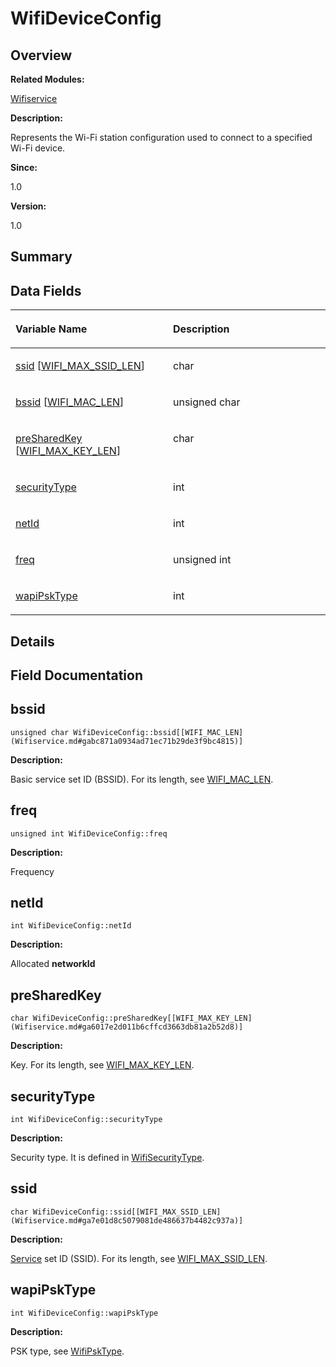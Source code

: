 # WifiDeviceConfig<a name="ZH-CN_TOPIC_0000001055036456"></a>

## **Overview**<a name="section1138857977191903"></a>

**Related Modules:**

[Wifiservice](Wifiservice.md)

**Description:**

Represents the Wi-Fi station configuration used to connect to a specified Wi-Fi device. 

**Since:**

1.0

**Version:**

1.0

## **Summary**<a name="section1979855845191903"></a>

## Data Fields<a name="pub-attribs"></a>

<a name="table2084918789191903"></a>
<table><thead align="left"><tr id="row1002206906191903"><th class="cellrowborder" valign="top" width="50%" id="mcps1.1.3.1.1"><p id="p380703197191903"><a name="p380703197191903"></a><a name="p380703197191903"></a>Variable Name</p>
</th>
<th class="cellrowborder" valign="top" width="50%" id="mcps1.1.3.1.2"><p id="p1598813006191903"><a name="p1598813006191903"></a><a name="p1598813006191903"></a>Description</p>
</th>
</tr>
</thead>
<tbody><tr id="row350617302191903"><td class="cellrowborder" valign="top" width="50%" headers="mcps1.1.3.1.1 "><p id="p70915236191903"><a name="p70915236191903"></a><a name="p70915236191903"></a><a href="WifiDeviceConfig.md#a9da672d383a32be93aaefda5973c4d9d">ssid</a> [<a href="Wifiservice.md#ga7e01d8c5079081de486637b4482c937a">WIFI_MAX_SSID_LEN</a>]</p>
</td>
<td class="cellrowborder" valign="top" width="50%" headers="mcps1.1.3.1.2 "><p id="p1828550615191903"><a name="p1828550615191903"></a><a name="p1828550615191903"></a>char&nbsp;</p>
</td>
</tr>
<tr id="row1960674038191903"><td class="cellrowborder" valign="top" width="50%" headers="mcps1.1.3.1.1 "><p id="p1898658796191903"><a name="p1898658796191903"></a><a name="p1898658796191903"></a><a href="WifiDeviceConfig.md#abf19215ed365c6da58e53146cdfd7c72">bssid</a> [<a href="Wifiservice.md#gabc871a0934ad71ec71b29de3f9bc4815">WIFI_MAC_LEN</a>]</p>
</td>
<td class="cellrowborder" valign="top" width="50%" headers="mcps1.1.3.1.2 "><p id="p428876637191903"><a name="p428876637191903"></a><a name="p428876637191903"></a>unsigned char&nbsp;</p>
</td>
</tr>
<tr id="row2082652590191903"><td class="cellrowborder" valign="top" width="50%" headers="mcps1.1.3.1.1 "><p id="p492952589191903"><a name="p492952589191903"></a><a name="p492952589191903"></a><a href="WifiDeviceConfig.md#ad452587e97bca974dcebf9be1b276260">preSharedKey</a> [<a href="Wifiservice.md#ga6017e2d011b6cffcd3663db81a2b52d8">WIFI_MAX_KEY_LEN</a>]</p>
</td>
<td class="cellrowborder" valign="top" width="50%" headers="mcps1.1.3.1.2 "><p id="p1182861002191903"><a name="p1182861002191903"></a><a name="p1182861002191903"></a>char&nbsp;</p>
</td>
</tr>
<tr id="row547775743191903"><td class="cellrowborder" valign="top" width="50%" headers="mcps1.1.3.1.1 "><p id="p409339088191903"><a name="p409339088191903"></a><a name="p409339088191903"></a><a href="WifiDeviceConfig.md#a771eb907ee35c3df1558bb7b1dca70e5">securityType</a></p>
</td>
<td class="cellrowborder" valign="top" width="50%" headers="mcps1.1.3.1.2 "><p id="p1331417719191903"><a name="p1331417719191903"></a><a name="p1331417719191903"></a>int&nbsp;</p>
</td>
</tr>
<tr id="row1291587731191903"><td class="cellrowborder" valign="top" width="50%" headers="mcps1.1.3.1.1 "><p id="p582973978191903"><a name="p582973978191903"></a><a name="p582973978191903"></a><a href="WifiDeviceConfig.md#a1445931113ffb1d24835cccc04a4aee0">netId</a></p>
</td>
<td class="cellrowborder" valign="top" width="50%" headers="mcps1.1.3.1.2 "><p id="p2124659733191903"><a name="p2124659733191903"></a><a name="p2124659733191903"></a>int&nbsp;</p>
</td>
</tr>
<tr id="row1978830716191903"><td class="cellrowborder" valign="top" width="50%" headers="mcps1.1.3.1.1 "><p id="p438399985191903"><a name="p438399985191903"></a><a name="p438399985191903"></a><a href="WifiDeviceConfig.md#a08b204eb1261ce4eca133d50cca19add">freq</a></p>
</td>
<td class="cellrowborder" valign="top" width="50%" headers="mcps1.1.3.1.2 "><p id="p689365236191903"><a name="p689365236191903"></a><a name="p689365236191903"></a>unsigned int&nbsp;</p>
</td>
</tr>
<tr id="row264341955191903"><td class="cellrowborder" valign="top" width="50%" headers="mcps1.1.3.1.1 "><p id="p1679131359191903"><a name="p1679131359191903"></a><a name="p1679131359191903"></a><a href="WifiDeviceConfig.md#a8ccce2cc3cdd39a48821a0d921bb75ea">wapiPskType</a></p>
</td>
<td class="cellrowborder" valign="top" width="50%" headers="mcps1.1.3.1.2 "><p id="p2073684517191903"><a name="p2073684517191903"></a><a name="p2073684517191903"></a>int&nbsp;</p>
</td>
</tr>
</tbody>
</table>

## **Details**<a name="section404227860191903"></a>

## **Field Documentation**<a name="section1527979478191903"></a>

## bssid<a name="abf19215ed365c6da58e53146cdfd7c72"></a>

```
unsigned char WifiDeviceConfig::bssid[[WIFI_MAC_LEN](Wifiservice.md#gabc871a0934ad71ec71b29de3f9bc4815)]
```

 **Description:**

Basic service set ID \(BSSID\). For its length, see  [WIFI\_MAC\_LEN](Wifiservice.md#gabc871a0934ad71ec71b29de3f9bc4815). 

## freq<a name="a08b204eb1261ce4eca133d50cca19add"></a>

```
unsigned int WifiDeviceConfig::freq
```

 **Description:**

Frequency 

## netId<a name="a1445931113ffb1d24835cccc04a4aee0"></a>

```
int WifiDeviceConfig::netId
```

 **Description:**

Allocated  **networkId** 

## preSharedKey<a name="ad452587e97bca974dcebf9be1b276260"></a>

```
char WifiDeviceConfig::preSharedKey[[WIFI_MAX_KEY_LEN](Wifiservice.md#ga6017e2d011b6cffcd3663db81a2b52d8)]
```

 **Description:**

Key. For its length, see  [WIFI\_MAX\_KEY\_LEN](Wifiservice.md#ga6017e2d011b6cffcd3663db81a2b52d8). 

## securityType<a name="a771eb907ee35c3df1558bb7b1dca70e5"></a>

```
int WifiDeviceConfig::securityType
```

 **Description:**

Security type. It is defined in  [WifiSecurityType](Wifiservice.md#ga97c133f7db7c1234babcde03c4ce1b05). 

## ssid<a name="a9da672d383a32be93aaefda5973c4d9d"></a>

```
char WifiDeviceConfig::ssid[[WIFI_MAX_SSID_LEN](Wifiservice.md#ga7e01d8c5079081de486637b4482c937a)]
```

 **Description:**

[Service](Service.md)  set ID \(SSID\). For its length, see  [WIFI\_MAX\_SSID\_LEN](Wifiservice.md#ga7e01d8c5079081de486637b4482c937a). 

## wapiPskType<a name="a8ccce2cc3cdd39a48821a0d921bb75ea"></a>

```
int WifiDeviceConfig::wapiPskType
```

 **Description:**

PSK type, see  [WifiPskType](Wifiservice.md#gaa1a44d23b8478232f14d2adfc82cee77). 

